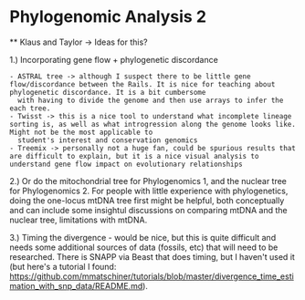 # Phylogenomic Analysis 2 

** Klaus and Taylor -> Ideas for this? 

1.) Incorporating gene flow + phylogenetic discordance

    - ASTRAL tree -> although I suspect there to be little gene flow/discordance between the Rails. It is nice for teaching about phylogenetic discordance. It is a bit cumbersome 
      with having to divide the genome and then use arrays to infer the each tree. 
    - Twisst -> this is a nice tool to understand what incomplete lineage sorting is, as well as what introgression along the genome looks like. Might not be the most applicable to 
      student's interest and conservation genomics
    - Treemix -> personally not a huge fan, could be spurious results that are difficult to explain, but it is a nice visual analysis to understand gene flow impact on evolutionary relationships

 2.) Or do the mitochondrial tree for Phylogenomics 1, and the nuclear tree for Phylogenomics 2. For people with little experience with phylogenetics, doing the one-locus mtDNA tree first might be helpful, both conceptually and can include some insightul discussions on comparing mtDNA and the nuclear tree, limitations with mtDNA.  

3.) Timing the divergence - would be nice, but this is quite difficult and needs some additional sources of data (fossils, etc) that will need to be researched. There is SNAPP via Beast that does timing, but I haven't used it (but here's a tutorial I found: https://github.com/mmatschiner/tutorials/blob/master/divergence_time_estimation_with_snp_data/README.md). 


